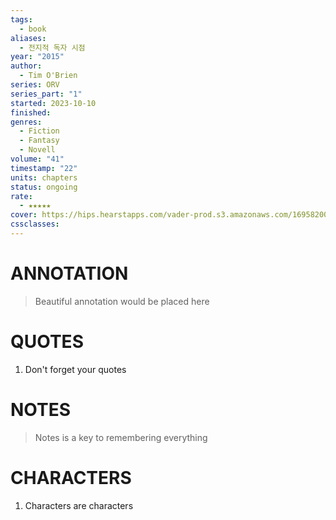 ```yaml
---
tags:
  - book
aliases:
  - 전지적 독자 시점
year: "2015"
author:
  - Tim O'Brien
series: ORV
series_part: "1"
started: 2023-10-10
finished: 
genres:
  - Fiction
  - Fantasy
  - Novell
volume: "41"
timestamp: "22"
units: chapters
status: ongoing
rate:
  - ★★★★★
cover: https://hips.hearstapps.com/vader-prod.s3.amazonaws.com/1695820007-91K3nFwyHL.jpg?crop=1xw:1xh;center,top&resize=980:*
cssclasses:
---
```


# ANNOTATION
>Beautiful annotation would be placed here

# QUOTES
1. Don't forget your quotes

# NOTES
>Notes is a key to remembering everything

# CHARACTERS
1. Characters are characters
